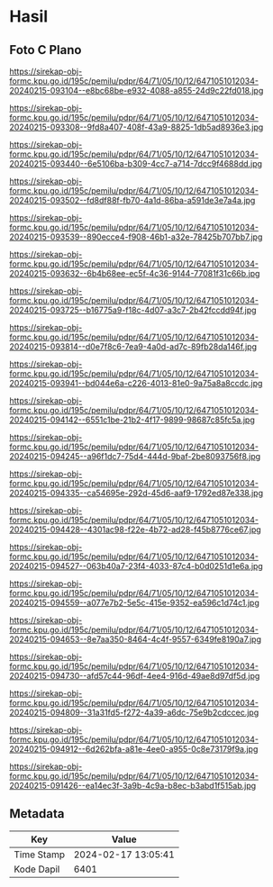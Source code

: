 # Hasil

## Foto C Plano

https://sirekap-obj-formc.kpu.go.id/195c/pemilu/pdpr/64/71/05/10/12/6471051012034-20240215-093104--e8bc68be-e932-4088-a855-24d9c22fd018.jpg

https://sirekap-obj-formc.kpu.go.id/195c/pemilu/pdpr/64/71/05/10/12/6471051012034-20240215-093308--9fd8a407-408f-43a9-8825-1db5ad8936e3.jpg

https://sirekap-obj-formc.kpu.go.id/195c/pemilu/pdpr/64/71/05/10/12/6471051012034-20240215-093440--6e5106ba-b309-4cc7-a714-7dcc9f4688dd.jpg

https://sirekap-obj-formc.kpu.go.id/195c/pemilu/pdpr/64/71/05/10/12/6471051012034-20240215-093502--fd8df88f-fb70-4a1d-86ba-a591de3e7a4a.jpg

https://sirekap-obj-formc.kpu.go.id/195c/pemilu/pdpr/64/71/05/10/12/6471051012034-20240215-093539--890ecce4-f908-46b1-a32e-78425b707bb7.jpg

https://sirekap-obj-formc.kpu.go.id/195c/pemilu/pdpr/64/71/05/10/12/6471051012034-20240215-093632--6b4b68ee-ec5f-4c36-9144-77081f31c66b.jpg

https://sirekap-obj-formc.kpu.go.id/195c/pemilu/pdpr/64/71/05/10/12/6471051012034-20240215-093725--b16775a9-f18c-4d07-a3c7-2b42fccdd94f.jpg

https://sirekap-obj-formc.kpu.go.id/195c/pemilu/pdpr/64/71/05/10/12/6471051012034-20240215-093814--d0e7f8c6-7ea9-4a0d-ad7c-89fb28da146f.jpg

https://sirekap-obj-formc.kpu.go.id/195c/pemilu/pdpr/64/71/05/10/12/6471051012034-20240215-093941--bd044e6a-c226-4013-81e0-9a75a8a8ccdc.jpg

https://sirekap-obj-formc.kpu.go.id/195c/pemilu/pdpr/64/71/05/10/12/6471051012034-20240215-094142--6551c1be-21b2-4f17-9899-98687c85fc5a.jpg

https://sirekap-obj-formc.kpu.go.id/195c/pemilu/pdpr/64/71/05/10/12/6471051012034-20240215-094245--a96f1dc7-75d4-444d-9baf-2be8093756f8.jpg

https://sirekap-obj-formc.kpu.go.id/195c/pemilu/pdpr/64/71/05/10/12/6471051012034-20240215-094335--ca54695e-292d-45d6-aaf9-1792ed87e338.jpg

https://sirekap-obj-formc.kpu.go.id/195c/pemilu/pdpr/64/71/05/10/12/6471051012034-20240215-094428--4301ac98-f22e-4b72-ad28-f45b8776ce67.jpg

https://sirekap-obj-formc.kpu.go.id/195c/pemilu/pdpr/64/71/05/10/12/6471051012034-20240215-094527--063b40a7-23f4-4033-87c4-b0d0251d1e6a.jpg

https://sirekap-obj-formc.kpu.go.id/195c/pemilu/pdpr/64/71/05/10/12/6471051012034-20240215-094559--a077e7b2-5e5c-415e-9352-ea596c1d74c1.jpg

https://sirekap-obj-formc.kpu.go.id/195c/pemilu/pdpr/64/71/05/10/12/6471051012034-20240215-094653--8e7aa350-8464-4c4f-9557-6349fe8190a7.jpg

https://sirekap-obj-formc.kpu.go.id/195c/pemilu/pdpr/64/71/05/10/12/6471051012034-20240215-094730--afd57c44-96df-4ee4-916d-49ae8d97df5d.jpg

https://sirekap-obj-formc.kpu.go.id/195c/pemilu/pdpr/64/71/05/10/12/6471051012034-20240215-094809--31a31fd5-f272-4a39-a6dc-75e9b2cdccec.jpg

https://sirekap-obj-formc.kpu.go.id/195c/pemilu/pdpr/64/71/05/10/12/6471051012034-20240215-094912--6d262bfa-a81e-4ee0-a955-0c8e73179f9a.jpg

https://sirekap-obj-formc.kpu.go.id/195c/pemilu/pdpr/64/71/05/10/12/6471051012034-20240215-091426--ea14ec3f-3a9b-4c9a-b8ec-b3abd1f515ab.jpg


## Metadata

| Key        | Value               |
| ---------- | ------------------- |
| Time Stamp | 2024-02-17 13:05:41 |
| Kode Dapil | 6401                |



